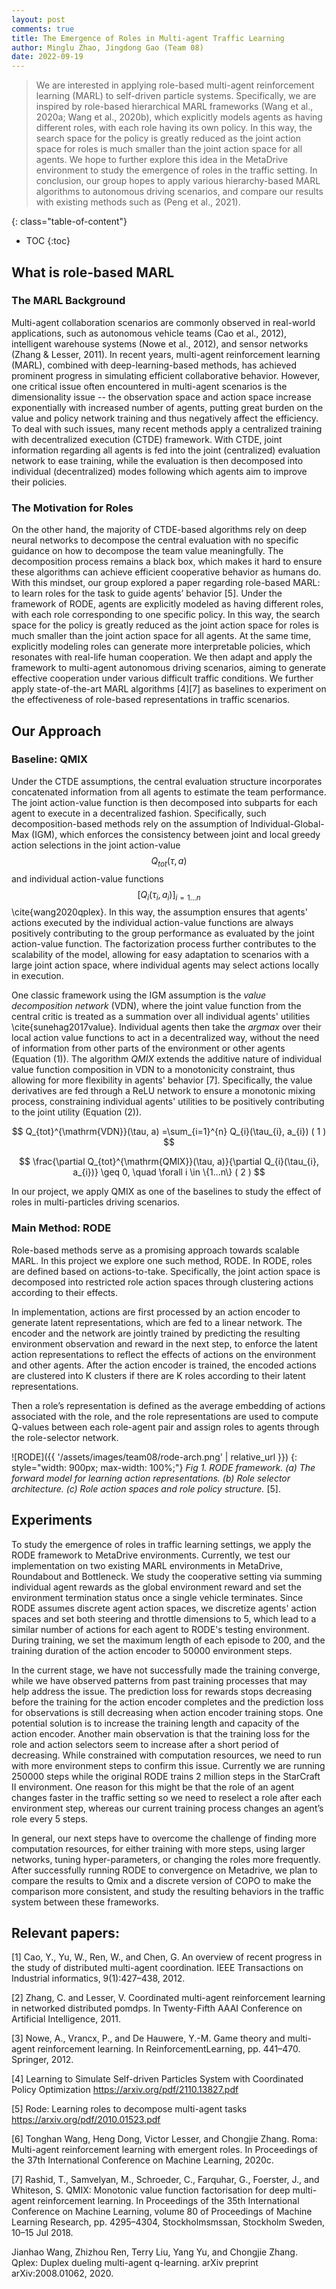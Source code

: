 ```yaml
---
layout: post
comments: true
title: The Emergence of Roles in Multi-agent Traffic Learning
author: Minglu Zhao, Jingdong Gao (Team 08)
date: 2022-09-19
---
```



> We are interested in applying role-based multi-agent reinforcement learning (MARL) to self-driven particle systems. Specifically, we are inspired by role-based hierarchical MARL frameworks (Wang et al., 2020a; Wang et al., 2020b), which explicitly models agents as having different roles, with each role having its own policy. In this way, the search space for the policy is greatly reduced as the joint action space for roles is much smaller than the joint action space for all agents. We hope to further explore this idea in the MetaDrive environment to study the emergence of roles in the traffic setting. In conclusion, our group hopes to apply various hierarchy-based MARL algorithms to autonomous driving scenarios, and compare our results with existing methods such as (Peng et al., 2021). 
<!--more-->
{: class="table-of-content"}
* TOC
{:toc}

## What is role-based MARL

### The MARL Background 
Multi-agent collaboration scenarios are commonly observed in real-world applications, such as  autonomous vehicle teams (Cao et al., 2012), intelligent warehouse systems (Nowe et al., 2012), and sensor networks (Zhang & Lesser, 2011). In recent years, multi-agent reinforcement learning (MARL), combined with deep-learning-based methods, has achieved prominent progress in simulating efficient collaborative behavior. However, one critical issue often encountered in multi-agent scenarios is the dimensionality issue -- the observation space and action space increase exponentially with increased number of agents, putting great burden on the value and policy network training and thus negatively affect the efficiency. To deal with such issues, many recent methods apply a centralized training with decentralized execution (CTDE) framework. With CTDE, joint information regarding all agents is fed into the joint (centralized) evaluation network to ease training, while the evaluation is then decomposed into individual (decentralized) modes following which agents aim to improve their policies. 

### The Motivation for Roles
On the other hand, the majority of CTDE-based algorithms rely on deep neural networks to decompose the central evaluation with no specific guidance on how to decompose the team value meaningfully. The decomposition process remains a black box, which makes it hard to ensure these algorithms can achieve efficient cooperative behavior as humans do. With this mindset, our group explored a paper regarding role-based MARL: to learn roles for the task to guide agents’ behavior [5]. Under the framework of RODE, agents are explicitly modeled as having different roles, with each role corresponding to one specific policy. In this way, the search space for the policy is greatly reduced as the joint action space for roles is much smaller than the joint action space for all agents. At the same time, explicitly modeling roles can generate more interpretable policies, which resonates with real-life human cooperation. We then adapt and apply the framework to multi-agent autonomous driving scenarios, aiming to generate effective cooperation under various difficult traffic conditions. We further apply state-of-the-art MARL algorithms [4][7] as baselines to experiment on the effectiveness of role-based representations in traffic scenarios. 


## Our Approach

### Baseline: QMIX
Under the CTDE assumptions, the central evaluation structure incorporates concatenated information from all agents to estimate the team performance. The joint action-value function is then decomposed into subparts for each agent to execute in a decentralized fashion. Specifically, such decomposition-based methods rely on the assumption of Individual-Global-Max (IGM), which enforces the consistency between joint and local greedy action selections in the joint action-value $$Q_{tot}(\tau, a)$$ and individual action-value functions  $$[Q_i(\tau_i, a_i)]_{i = 1...n}$$ \cite{wang2020qplex}. In this way, the assumption ensures that agents' actions executed by the individual action-value functions are always positively contributing to the group performance as evaluated by the joint action-value function. The factorization process further contributes to the scalability of the model, allowing for easy adaptation to scenarios with a large joint action space, where individual agents may select actions locally in execution.

One classic framework using the IGM assumption is the *value decomposition network* (VDN), where the joint value function from the central critic is treated as a summation over all individual agents' utilities \cite{sunehag2017value}. Individual agents then take the *argmax* over their local action value functions to act in a decentralized way, without the need of information from other parts of the environment or other agents (Equation (1)). The algorithm *QMIX* extends the additive nature of individual value function composition in VDN to a monotonicity constraint, thus allowing for more flexibility in agents' behavior [7]. Specifically, the value derivatives are fed through a ReLU network to ensure a monotonic mixing process, constraining individual agents' utilities to be positively contributing to the joint utility (Equation (2)). 

$$
Q_{tot}^{\mathrm{VDN}}(\tau, a) =\sum_{i=1}^{n} Q_{i}(\tau_{i}, a_{i}) ( 1 )
$$

$$
\frac{\partial Q_{tot}^{\mathrm{QMIX}}(\tau, a)}{\partial Q_{i}(\tau_{i}, a_{i})} \geq 0, \quad \forall i \in \{1...n\} ( 2 )
$$
  
In our project, we apply QMIX as one of the baselines to study the effect of roles in multi-particles driving scenarios.


### Main Method: RODE

Role-based methods serve as a promising approach towards scalable MARL. In this project we explore one such method, RODE. In RODE, roles are defined based on actions-to-take. Specifically, the joint action space is decomposed into restricted role action spaces through clustering actions according to their effects. 

In implementation, actions are first processed by an action encoder to generate latent representations, which are fed to a linear network. The encoder and the network are jointly trained by predicting the resulting environment observation and reward in the next step, to enforce the latent action representations to reflect the effects of actions on the environment and other agents. After the action encoder is trained, the encoded actions are clustered into K clusters if there are K roles according to their latent representations. 

Then a role’s representation is defined as the average embedding of actions associated with the role, and the role representations are used to compute Q-values between each role-agent pair and assign roles to agents through the role-selector network. 

![RODE]({{ '/assets/images/team08/rode-arch.png' | relative_url }})
{: style="width: 900px; max-width: 100%;"}
*Fig 1. RODE framework. (a) The forward model for learning action representations. (b) Role
selector architecture. (c) Role action spaces and role policy structure.* [5].



## Experiments

To study the emergence of roles in traffic learning settings, we apply the RODE framework to MetaDrive environments. Currently, we test our implementation on two existing MARL environments in MetaDrive, Roundabout and Bottleneck. We study the cooperative setting via summing individual agent rewards as the global environment reward and set the environment termination status once a single vehicle terminates. Since RODE assumes discrete agent action spaces, we discretize agents' action spaces and set both steering and throttle dimensions to 5, which lead to a similar number of actions for each agent to RODE's testing environment. During training, we set the maximum length of each episode to 200, and the training duration of the action encoder to 50000 environment steps.

In the current stage, we have not successfully made the training converge, while we have observed patterns from past training processes that may help address the issue. The prediction loss for rewards stops decreasing before the training for the action encoder completes and the prediction loss for observations is still decreasing when action encoder training stops. One potential solution is to increase the training length and capacity of the action encoder. Another main observation is that the training loss for the role and action selectors seem to increase after a short period of decreasing. While constrained with computation resources, we need to run with more environment steps to confirm this issue. Currently we are running 250000 steps while the original RODE trains 2 million steps in the StarCraft II environment. One reason for this might be that the role of an agent changes faster in the traffic setting so we need to reselect a role after each environment step, whereas our current training process changes an agent’s role every 5 steps. 

In general, our next steps have to overcome the challenge of finding more computation resources, for either training with more steps, using larger networks, tuning hyper-parameters, or changing the roles more frequently. After successfully running RODE to convergence on Metadrive, we plan to compare the results to Qmix and a discrete version of COPO to make the comparison more consistent, and study the resulting behaviors in the traffic system between these frameworks.

## Relevant papers:
[1] Cao, Y., Yu, W., Ren, W., and Chen, G. An overview of recent progress in the study of distributed multi-agent coordination. IEEE Transactions on Industrial informatics, 9(1):427–438, 2012.

[2] Zhang, C. and Lesser, V. Coordinated multi-agent reinforcement learning in networked distributed pomdps. In Twenty-Fifth AAAI Conference on Artificial Intelligence, 2011.

[3] Nowe, A., Vrancx, P., and De Hauwere, Y.-M. Game theory and multi-agent reinforcement learning. In ReinforcementLearning, pp. 441–470. Springer, 2012.

[4] Learning to Simulate Self-driven Particles System with Coordinated Policy Optimization
https://arxiv.org/pdf/2110.13827.pdf

[5] Rode: Learning roles to decompose multi-agent tasks
https://arxiv.org/pdf/2010.01523.pdf

[6] Tonghan Wang, Heng Dong, Victor Lesser, and Chongjie Zhang. Roma: Multi-agent reinforcement learning with emergent roles. In Proceedings of the 37th International Conference on Machine Learning, 2020c.

[7] Rashid, T., Samvelyan, M., Schroeder, C., Farquhar, G., Foerster, J., and Whiteson, S. QMIX: Monotonic value function factorisation for deep multi-agent reinforcement learning. In Proceedings of the 35th International Conference on Machine Learning, volume 80 of Proceedings of Machine Learning Research, pp. 4295–4304, Stockholmsmssan, Stockholm Sweden, 10–15 Jul 2018.

Jianhao Wang, Zhizhou Ren, Terry Liu, Yang Yu, and Chongjie Zhang. Qplex: Duplex dueling multi-agent q-learning. arXiv preprint arXiv:2008.01062, 2020.
